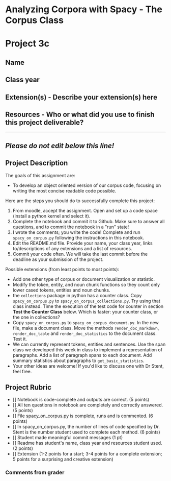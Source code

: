 # Analyzing Corpora with Spacy - The Corpus Class

# Project 3c

## Name

## Class year

## Extension(s) - Describe your extension(s) here

## Resources - Who or what did you use to finish this project deliverable?


-----------------------------------------------------------------------------------------------------------------------------------------------
*Please do not edit below this line!*
-----------------------------------------------------------------------------------------------------------------------------------------------

## Project Description

The goals of this assignment are:
* To develop an object oriented version of our corpus code, focusing on writing the most concise readable code possible.

Here are the steps you should do to successfully complete this project:
1. From moodle, accept the assignment. Open and set up a code space (install a python kernel and select it).
2. Complete the notebook and commit it to Github. Make sure to answer all questions, and to commit the notebook in a "run" state!
3. I wrote the comments; you write the code! Complete and run `spacy_on_corpus.py` following the instructions in this notebook.
4. Edit the README.md file. Provide your name, your class year, links to/descriptions of any extensions and a list of resources. 
5. Commit your code often. We will take the last commit before the deadline as your submission of the project.

Possible extensions (from least points to most points):

* Add one other type of corpus or document visualization or statistic.
* Modify the token, entity, and noun chunk functions so they count only lower cased tokens, entities and noun chunks.
* the `collections` package in python has a counter class. Copy `spacy_on_corpus.py` to `spacy_on_corpus_collections.py`. Try using that class instead. Time the execution of the test code for counter in section **Test the Counter Class** below. Which is faster: your counter class, or the one in collections?
* Copy `spacy_on_corpus.py` to `spacy_on_corpus_document.py`. In the new file, make a document class. Move the methods `render_doc_markdown`, `render_doc_table` and `render_doc_statistics` to the document class. Test it.
* We can currently represent tokens, entities and sentences. Use the span class we developed this week in class to implement a representation of paragraphs. Add a list of paragraph spans to each document. Add summary statistics about paragraphs to `get_basic_statistics`.
* Your other ideas are welcome! If you'd like to discuss one with Dr Stent, feel free.

## Project Rubric

- [] Notebook is code-complete and outputs are correct. (5 points)
- [] All ten questions in notebook are completely and correctly answered. (5 points)
- [] File spacy_on_corpus.py is complete, runs and is commented. (6  points)
- [] In spacy_on_corpus.py, the number of lines of code specified by Dr. Stent is the number student used to complete each method. (6 points) 
- [] Student made meaningful commit messages (1 pt)
- [] Readme has student's name, class year and resources student used. (2 points)
- [] Extension (1-2 points for a start; 3-4 points for a complete extension; 5 points for a surprising and creative extension)

### Comments from grader
